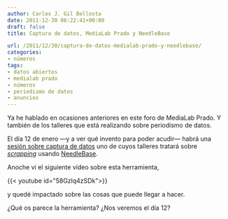 ```yaml
---
author: Carlos J. Gil Bellosta
date: 2011-12-30 06:22:41+00:00
draft: false
title: Captura de datos, MediaLab Prado y NeedleBase

url: /2011/12/30/captura-de-datos-medialab-prado-y-needlebase/
categories:
- números
tags:
- datos abiertos
- medialab prado
- números
- periodismo de datos
- anuncios
---
```


Ya he hablado en ocasiones anteriores en este foro de MediaLab Prado. Y también de los talleres que está realizando sobre periodismo de datos.

El día 12 de enero —y a ver qué invento para poder acudir— habrá una [sesión sobre captura de datos](http://wiki.medialab-prado.es/index.php/Agenda_charla_captura_de_datos) uno de cuyos talleres tratará sobre _[scrapping](http://es.wikipedia.org/wiki/Screen_scraping)_ usando [NeedleBase](http://needlebase.com/).

Anoche vi el siguiente vídeo sobre esta herramienta,

{{< youtube id="58Gzlq4zSDk">}}

y quedé impactado sobre las cosas que puede llegar a hacer.

¿Qué os parece la herramienta? ¿Nos veremos el día 12?
